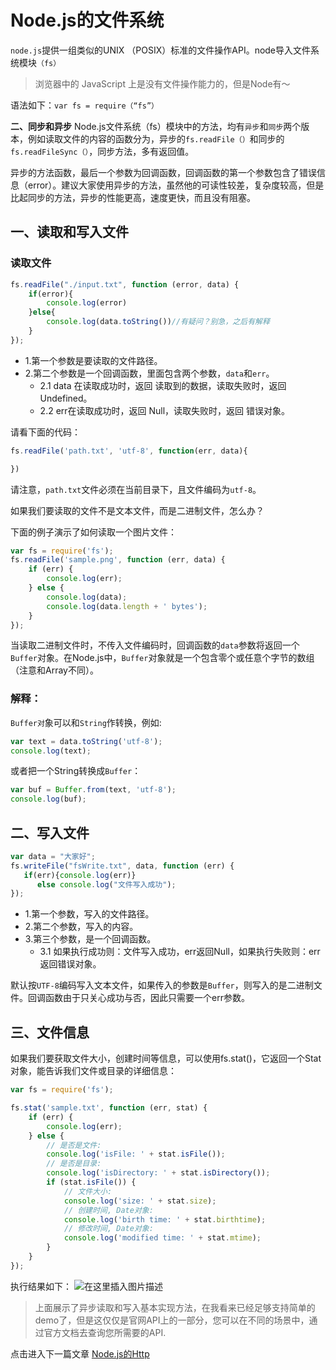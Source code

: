 # Node.js的文件系统

`node.js`提供一组类似的UNIX	（POSIX）标准的文件操作API。node导入文件系统模块`（fs）`
> 浏览器中的 JavaScript 上是没有文件操作能力的，但是Node有～

语法如下：`var fs = require（“fs”）`

**二、同步和异步**
Node.js文件系统（fs）模块中的方法，均有`异步`和`同步`两个版本，例如读取文件的内容的函数分为，异步的`fs.readFile（）`和同步的`fs.readFileSync（）`，同步方法，多有返回值。

异步的方法函数，最后一个参数为回调函数，回调函数的第一个参数包含了错误信息（error）。建议大家使用异步的方法，虽然他的可读性较差，复杂度较高，但是比起同步的方法，异步的性能更高，速度更快，而且没有阻塞。

## 一、读取和写入文件
### 读取文件
```js
fs.readFile("./input.txt", function (error, data) {
    if(error){
        console.log(error)
    }else{
        console.log(data.toString())//有疑问？别急，之后有解释
    }
});
```
 -  1.第一个参数是要读取的文件路径。
 -  2.第二个参数是一个回调函数，里面包含两个参数，`data`和`err`。
     * 2.1 data 在读取成功时，返回 读取到的数据，读取失败时，返回 Undefined。
     * 2.2 err在读取成功时，返回 Null，读取失败时，返回 错误对象。

请看下面的代码：
```js
fs.readFile('path.txt', 'utf-8', function(err, data){

})
```
请注意，`path.txt`文件必须在当前目录下，且文件编码为`utf-8`。

如果我们要读取的文件不是文本文件，而是二进制文件，怎么办？

下面的例子演示了如何读取一个图片文件：

```js
var fs = require('fs');
fs.readFile('sample.png', function (err, data) {
    if (err) {
        console.log(err);
    } else {
        console.log(data);
        console.log(data.length + ' bytes');
    }
});
```
当读取二进制文件时，不传入文件编码时，回调函数的`data`参数将返回一个`Buffer`对象。在Node.js中，`Buffer`对象就是一个包含零个或任意个字节的数组（注意和Array不同）。

### 解释：
`Buffer对`象可以和`String`作转换，例如:
```js
var text = data.toString('utf-8');
console.log(text);
```

或者把一个String转换成`Buffer`：
```js
var buf = Buffer.from(text, 'utf-8');
console.log(buf);
```
 
 ## 二、写入文件
 
 ```js
var data = "大家好";
fs.writeFile("fsWrite.txt", data, function (err) {
    if(err){console.log(err)}
       else console.log("文件写入成功");
});
```
- 1.第一个参数，写入的文件路径。
- 2.第二个参数，写入的内容。
- 3.第三个参数，是一个回调函数。
   * 3.1 如果执行成功则：文件写入成功，err返回Null，如果执行失败则：err返回错误对象。
   
默认按`UTF-8`编码写入文本文件，如果传入的参数是`Buffer`，则写入的是二进制文件。回调函数由于只关心成功与否，因此只需要一个err参数。
 
## 三、文件信息

如果我们要获取文件大小，创建时间等信息，可以使用fs.stat()，它返回一个Stat对象，能告诉我们文件或目录的详细信息：
```js
var fs = require('fs');

fs.stat('sample.txt', function (err, stat) {
    if (err) {
        console.log(err);
    } else {
        // 是否是文件:
        console.log('isFile: ' + stat.isFile());
        // 是否是目录:
        console.log('isDirectory: ' + stat.isDirectory());
        if (stat.isFile()) {
            // 文件大小:
            console.log('size: ' + stat.size);
            // 创建时间, Date对象:
            console.log('birth time: ' + stat.birthtime);
            // 修改时间, Date对象:
            console.log('modified time: ' + stat.mtime);
        }
    }
});
```
执行结果如下：
![在这里插入图片描述](https://img-blog.csdnimg.cn/20190227142936122.png)

> 上面展示了异步读取和写入基本实现方法，在我看来已经足够支持简单的demo了，但是这仅仅是官网API上的一部分，您可以在不同的场景中，通过官方文档去查询您所需要的API.




点击进入下一篇文章 [Node.js的Http](https://github.com/webbj97/summary/blob/master/Blog-Node.js%E5%AD%A6%E4%B9%A0%E7%AC%94%E8%AE%B0/Blog/3.Node.js%E4%B8%AD%E7%9A%84http.md)



